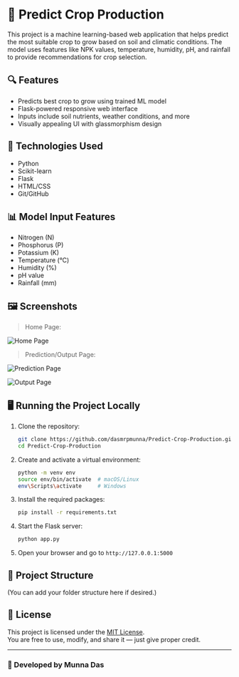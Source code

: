 # 🌾 Predict Crop Production

This project is a machine learning-based web application that helps predict the most suitable crop to grow based on soil and climatic conditions. The model uses features like NPK values, temperature, humidity, pH, and rainfall to provide recommendations for crop selection.

## 🔍 Features

- Predicts best crop to grow using trained ML model
- Flask-powered responsive web interface
- Inputs include soil nutrients, weather conditions, and more
- Visually appealing UI with glassmorphism design

## 🚀 Technologies Used

- Python  
- Scikit-learn  
- Flask  
- HTML/CSS  
- Git/GitHub  

## 📊 Model Input Features

- Nitrogen (N)  
- Phosphorus (P)  
- Potassium (K)  
- Temperature (°C)  
- Humidity (%)  
- pH value  
- Rainfall (mm)  

## 🖼️ Screenshots

> Home Page:

![Home Page](images/1.png)

> Prediction/Output Page:

![Prediction Page](images/2.png)

![Output Page](images/3.png)

## 🖥️ Running the Project Locally

1. Clone the repository:
    ```bash
    git clone https://github.com/dasmrpmunna/Predict-Crop-Production.git
    cd Predict-Crop-Production
    ```

2. Create and activate a virtual environment:
    ```bash
    python -m venv env
    source env/bin/activate  # macOS/Linux
    env\Scripts\activate     # Windows
    ```

3. Install the required packages:
    ```bash
    pip install -r requirements.txt
    ```

4. Start the Flask server:
    ```bash
    python app.py
    ```

5. Open your browser and go to `http://127.0.0.1:5000`

## 📁 Project Structure

(You can add your folder structure here if desired.)

## 📄 License

This project is licensed under the [MIT License](LICENSE).  
You are free to use, modify, and share it — just give proper credit.

---

### 🙌 Developed by **Munna Das**
